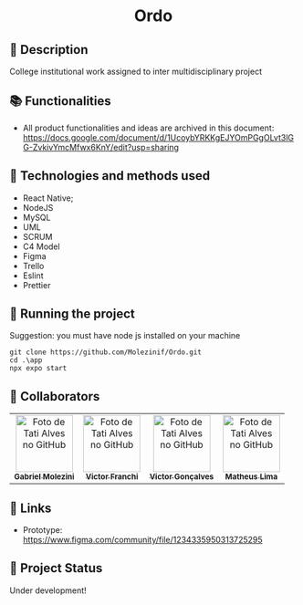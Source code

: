 <h1 align="center"> Ordo </h1>

## :memo: Description

College institutional work assigned to inter multidisciplinary project

## :books: Functionalities

- All product functionalities and ideas are archived in this document:
  https://docs.google.com/document/d/1UcoybYRKKgEJYOmPGgOLvt3lGG-ZvkivYmcMfwx6KnY/edit?usp=sharing

## :wrench: Technologies and methods used

- React Native;
- NodeJS
- MySQL
- UML
- SCRUM
- C4 Model
- Figma
- Trello
- Eslint
- Prettier

## :rocket: Running the project

Suggestion: you must have node js installed on your machine

```
git clone https://github.com/Molezinif/Ordo.git
cd .\app
npx expo start
```

## :handshake: Collaborators

<table>
  <tr>
    <td align="center">
      <a href="https://github.com/Molezinif">
        <img src="https://github.com/Molezinif.png" width="100px;" alt="Foto de Tati Alves no GitHub"/><br>
        <sub>
          <b>Gabriel Molezini</b>
        </sub>
      </a>
    </td>
    <td align="center">
      <a href="https://github.com/victorMartinsFranchi">
        <img src="https://github.com/victorMartinsFranchi.png" width="100px;" alt="Foto de Tati Alves no GitHub"/><br>
        <sub>
          <b>Victor Franchi</b>
        </sub>
      </a>
    </td>
    <td align="center">
      <a href="https://github.com/Victorevi">
        <img src="https://github.com/Victorevi.png" width="100px;" alt="Foto de Tati Alves no GitHub"/><br>
        <sub>
          <b>Victor Gonçalves</b>
        </sub>
      </a>
    </td>
    <td align="center">
      <a href="https://github.com/Bilator3000">
        <img src="https://github.com/Bilator3000.png" width="100px;" alt="Foto de Tati Alves no GitHub"/><br>
        <sub>
          <b>Matheus Lima</b>
        </sub>
      </a>
    </td>  
  </tr>
</table>

## :link: Links

- Prototype: https://www.figma.com/community/file/1234335950313725295

## :dart: Project Status

Under development!
